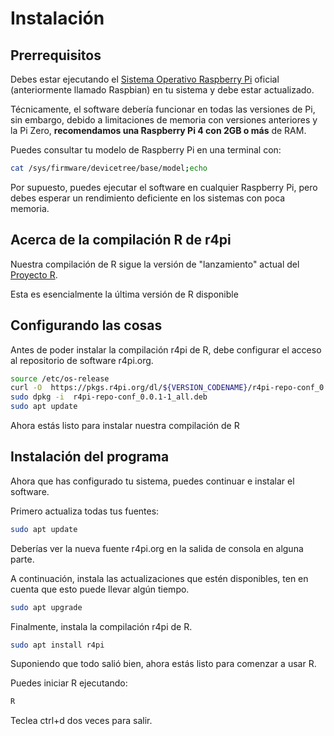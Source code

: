 # Instalación

## Prerrequisitos

Debes estar ejecutando el [Sistema Operativo Raspberry Pi](https://www.raspberrypi.org/software/operating-systems/) oficial (anteriormente llamado Raspbian) en tu sistema y debe estar actualizado.

Técnicamente, el software debería funcionar en todas las versiones de Pi, sin embargo, debido a limitaciones de memoria con versiones anteriores y la Pi Zero, **recomendamos una Raspberry Pi 4 con 2GB o más** de RAM.

Puedes consultar tu modelo de Raspberry Pi en una terminal con:

```bash
cat /sys/firmware/devicetree/base/model;echo
```

Por supuesto, puedes ejecutar el software en cualquier Raspberry Pi, pero debes esperar un rendimiento deficiente en los sistemas con poca memoria.

## Acerca de la compilación R de r4pi

Nuestra compilación de R sigue la versión de "lanzamiento" actual del [Proyecto R](https://r-project.org).

Esta es esencialmente la última versión de R disponible

## Configurando las cosas

Antes de poder instalar la compilación r4pi de R, debe configurar el acceso al repositorio de software r4pi.org.

```bash
source /etc/os-release
curl -O  https://pkgs.r4pi.org/dl/${VERSION_CODENAME}/r4pi-repo-conf_0.0.1-1_all.deb
sudo dpkg -i  r4pi-repo-conf_0.0.1-1_all.deb
sudo apt update
```

Ahora estás listo para instalar nuestra compilación de R

## Instalación del programa

Ahora que has configurado tu sistema, puedes continuar e instalar el software.

Primero actualiza todas tus fuentes:

```bash
sudo apt update
```

Deberías ver la nueva fuente r4pi.org en la salida de consola en alguna parte.

A continuación, instala las actualizaciones que estén disponibles, ten en cuenta que esto puede llevar algún tiempo.

```bash
sudo apt upgrade
```

Finalmente, instala la compilación r4pi de R.

```bash
sudo apt install r4pi
```

Suponiendo que todo salió bien, ahora estás listo para comenzar a usar R.

Puedes iniciar R ejecutando:

```bash
R
```

Teclea ctrl+d dos veces para salir.
